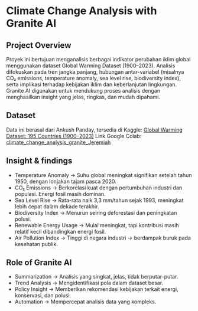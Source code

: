 # Climate Change Analysis with Granite AI

## Project Overview

Proyek ini bertujuan menganalisis berbagai indikator perubahan iklim global menggunakan dataset Global Warming Dataset (1900–2023). Analisis difokuskan pada tren jangka panjang, hubungan antar-variabel (misalnya CO₂ emissions, temperature anomaly, sea level rise, biodiversity index), serta implikasi terhadap kebijakan iklim dan keberlanjutan lingkungan.
Granite AI digunakan untuk mendukung proses analisis dengan menghasilkan insight yang jelas, ringkas, dan mudah dipahami.

## Dataset
Data ini berasal dari Ankush Panday, tersedia di Kaggle:
[Global Warming Dataset: 195 Countries (1900–2023)](https://www.kaggle.com/datasets/ankushpanday1/global-warming-dataset-195-countries-1900-2023/data)
Link Google Colab:
[climate_change_analysis_granite_Jeremiah](https://colab.research.google.com/drive/1AmAHUoyyg_tCHFbCZLSCwSQE1sjL6Dyt?usp=sharing)

## Insight & findings
- Temperature Anomaly → Suhu global meningkat signifikan setelah tahun 1950, dengan lonjakan tajam pasca 2020.  
- CO₂ Emissions → Berkorelasi kuat dengan pertumbuhan industri dan populasi. Energi fosil masih dominan.  
- Sea Level Rise → Rata-rata naik 3,3 mm/tahun sejak 1993, meningkat lebih cepat dalam dekade terakhir.  
- Biodiversity Index → Menurun seiring deforestasi dan peningkatan polusi.  
- Renewable Energy Usage → Mulai meningkat, tapi kontribusi masih relatif kecil dibandingkan energi fosil.  
- Air Pollution Index → Tinggi di negara industri → berdampak buruk pada kesehatan publik.  

## Role of Granite AI
- Summarization → Analisis yang singkat, jelas, tidak berputar-putar.  
- Trend Analysis → Mengidentifikasi pola dalam dataset besar.  
- Policy Insight → Memberikan rekomendasi kebijakan terkait energi, konservasi, dan polusi.  
- Automation → Mempercepat analisis data yang kompleks.  
